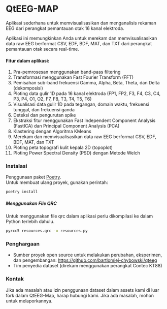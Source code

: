 # QtEEG-MAP

Aplikasi sederhana untuk memvisualisasikan dan menganalisis rekaman EEG dari perangkat pemantauan otak 16 kanal elektroda.

Aplikasi ini memungkinkan Anda untuk merekam dan memvisualisasikan data raw EEG berformat CSV, EDF, BDF, MAT, dan TXT dari perangkat pemantauan otak secara real-time.

#### Fitur dalam aplikasi:
1. Pra-pemrosesan menggunakan band-pass filtering
2. Transformasi menggunakan Fast Fourier Transform (FFT)
3. Pemisahan sub-band frekuensi Gamma, Alpha, Beta, Theta, dan Delta (dekomposisi)
4. Ploting data gulir 1D pada 16 kanal elektroda (FP1, FP2, F3, F4, C3, C4, P3, P4, O1, O2, F7, F8, T3, T4, T5, T6)
5. Visualisasi data gulir 1D pada tegangan, domain waktu, frekuensi tunggal, dan frekuensi ganda
6. Deteksi dan pengurutan spike
7. Ekstraksi fitur menggunakan Fast Independent Component Analysis (FastICA) dan Principal Component Analysis (PCA)
8. Klastering dengan Algoritma KMeans
9. Merekam dan memvisualisasikan data raw EEG berformat CSV, EDF, BDF, MAT, dan TXT
10. Ploting peta topografi kulit kepala 2D (topoplot)
11. Ploting Power Spectral Density (PSD) dengan Metode Welch

### Instalasi
Penggunaan paket [Poetry](https://python-poetry.org).<br/>
Untuk membuat ulang proyek, gunakan perintah:
```bash
poetry install
```

##### Menggunakan File QRC
Untuk menggunakan file qrc dalam aplikasi perlu dikompilasi ke dalam Python terlebih dahulu.
```bash
pyrcc5 resources.qrc -o resources.py
```

### Penghargaan
- Sumber proyek open source untuk melakukan perubahan, eksperimen, dan pengembangan: https://github.com/bartlomiej-chybowski/qteeg
- Tim penyedia dataset (direkam menggunakan perangkat Contec KT88)

### Kontak
Jika ada masalah atau izin penggunaan dataset dalam assets kami di luar fork dalam QtEEG-Map, harap hubungi kami. Jika ada masalah, mohon untuk melaporkannya.